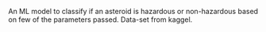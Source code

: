 An ML model to classify if an asteroid is hazardous or non-hazardous based on few of the parameters passed.
Data-set from kaggel.
